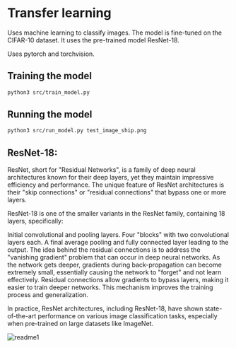 # Transfer learning

Uses machine learning to classify images. The model is fine-tuned on the CIFAR-10 dataset. It uses the pre-trained model ResNet-18.

Uses pytorch and torchvision.

## Training the model

```bash
python3 src/train_model.py
```

## Running the model

```bash
python3 src/run_model.py test_image_ship.png
```

## ResNet-18:

ResNet, short for "Residual Networks", is a family of deep neural architectures known for their deep layers, yet they maintain impressive efficiency and performance. The unique feature of ResNet architectures is their "skip connections" or "residual connections" that bypass one or more layers.

ResNet-18 is one of the smaller variants in the ResNet family, containing 18 layers, specifically:

Initial convolutional and pooling layers.
Four "blocks" with two convolutional layers each.
A final average pooling and fully connected layer leading to the output.
The idea behind the residual connections is to address the "vanishing gradient" problem that can occur in deep neural networks. As the network gets deeper, gradients during back-propagation can become extremely small, essentially causing the network to "forget" and not learn effectively. Residual connections allow gradients to bypass layers, making it easier to train deeper networks. This mechanism improves the training process and generalization.

In practice, ResNet architectures, including ResNet-18, have shown state-of-the-art performance on various image classification tasks, especially when pre-trained on large datasets like ImageNet.

![readme1](https://github.com/LeoTheG/transfer-learning-image-classification/assets/6187214/e31a60f2-b09f-4d87-a850-9cafecd5202b)
